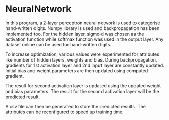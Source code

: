 # NeuralNetwork

In this program, a 2-layer perceptron neural network is used to categorise hand-written digits. Numpy library is used and backpropagation has been implemented too. For the hidden layer, sigmoid was chosen as the activation function while softmax function was used in the output layer. Any dataset online can be used for hand-written digits. 

To increase optimization, various values were experimented for attributes like number of hidden layers, weights and bias. During backpropagation, gradients for 1st activation layer and 2nd input layer are constantly updated. Initial bias and weight parameters are then updated using computed gradient. 

The result for second activation layer is updated using the updated weight and bias parameters. The result for the second activation layer will be the predicted result.

A csv file can then be generated to store the predicted results. The attributes can be reconfigured to speed up training time.
